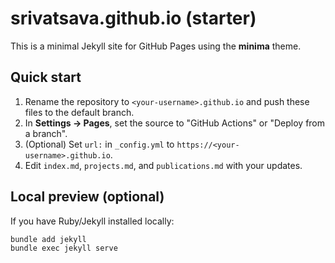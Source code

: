 # srivatsava.github.io (starter)

This is a minimal Jekyll site for GitHub Pages using the **minima** theme.

## Quick start

1. Rename the repository to `<your-username>.github.io` and push these files to the default branch.
2. In **Settings → Pages**, set the source to "GitHub Actions" or "Deploy from a branch".
3. (Optional) Set `url:` in `_config.yml` to `https://<your-username>.github.io`.
4. Edit `index.md`, `projects.md`, and `publications.md` with your updates.

## Local preview (optional)
If you have Ruby/Jekyll installed locally:
```bash
bundle add jekyll
bundle exec jekyll serve
```
